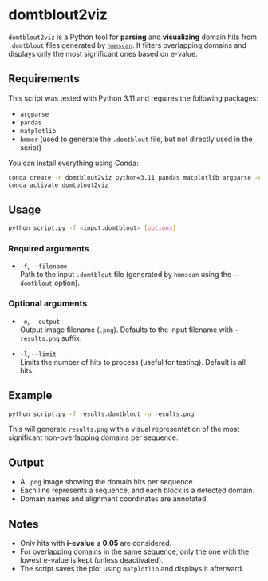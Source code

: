 # domtblout2viz

`domtblout2viz` is a Python tool for **parsing** and **visualizing** domain hits from `.domtblout` files generated by [`hmmscan`](http://hmmer.org/). It filters overlapping domains and displays only the most significant ones based on e-value.

## Requirements

This script was tested with Python 3.11 and requires the following packages:

- `argparse`
- `pandas`
- `matplotlib`
- `hmmer` (used to generate the `.domtblout` file, but not directly used in the script)

You can install everything using Conda:

```bash
conda create -n domtblout2viz python=3.11 pandas matplotlib argparse -c conda-forge
conda activate domtblout2viz
```

## Usage

```bash
python script.py -f <input.domtblout> [options]
```

### Required arguments

- `-f`, `--filename`  
  Path to the input `.domtblout` file (generated by `hmmscan` using the `--domtblout` option).

### Optional arguments

- `-o`, `--output`  
  Output image filename (`.png`). Defaults to the input filename with `-results.png` suffix.

- `-l`, `--limit`  
  Limits the number of hits to process (useful for testing). Default is all hits.

## Example

```bash
python script.py -f results.domtblout -o results.png 
```

This will generate `results.png` with a visual representation of the most significant non-overlapping domains per sequence.

## Output

- A `.png` image showing the domain hits per sequence.
- Each line represents a sequence, and each block is a detected domain.
- Domain names and alignment coordinates are annotated.

## Notes

- Only hits with **i-evalue ≤ 0.05** are considered.
- For overlapping domains in the same sequence, only the one with the lowest e-value is kept (unless deactivated).
- The script saves the plot using `matplotlib` and displays it afterward.
